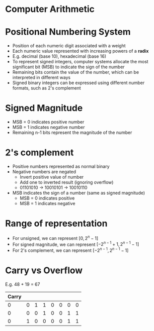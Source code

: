 # Computer Arithmetic

# Positional Numbering System
- Position of each numeric digit associated with a weight
- Each numeric value represented with increasing powers of a **radix**
- E.g. decimal (base 10), hexadecimal (base 16)
- To represent signed integers, computer systems allocate the most significant bit (MSB) to indicate the sign of the number
- Remaining bits contain the value of the number, which can be interpreted in different ways
- Signed binary integers can be expressed using different number formats, such as 2's complement

# Signed Magnitude
- MSB = 0 indicates positive number
- MSB = 1 indicates negative number
- Remaining n-1 bits represent the magnitude of the number

# 2's complement
- Positive numbers represented as normal binary
- Negative numbers are negated
  - Invert positive value of number
  - Add one to inverted result (ignoring overflow)
  - 01101010 -> 10010101 -> 10010110
- MSB indicates the sign of a number (same as signed magnitude)
  - MSB = 0 indicates positive
  - MSB = 1 indicates negative

# Range of representation
- For unsigned, we can represent $[0, 2^n-1]$
- For signed magnitude, we can represent $[-2^{n-1} + 1, 2^{n-1} - 1]$
- For 2's complement, we can represent $[-2^{n-1}, 2^{n-1} - 1]$

# Carry vs Overflow
E.g. 48 + 19 = 67

| Carry |     |     |     |     |     |     |     |
| ----- | --- | --- | --- | --- | --- | --- | --- |
| 0     | 0   | 1   | 1   | 0   | 0   | 0   | 0   |
| 0     | 0   | 0   | 1   | 0   | 0   | 1   | 1   |
| 0     | 1   | 0   | 0   | 0   | 0   | 1   | 1   |
